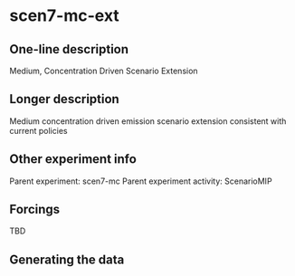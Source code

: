 <!--- This file contains a number of sections -->
<!--- They are bounded by comments like this -->
<!--- Do not edit these sections by hand -->
<!--- Start title -->
# scen7-mc-ext
<!--- End title -->

## One-line description

<!--- Start one-line-description -->
Medium, Concentration Driven Scenario Extension
<!--- End one-line-description -->

## Longer description

<!--- Start longer-description -->
Medium concentration driven emission scenario extension consistent with current policies
<!--- End longer-description -->

## Other experiment info

<!--- Start other-experiment-info -->
Parent experiment: scen7-mc
Parent experiment activity: ScenarioMIP
<!--- End other-experiment-info -->

## Forcings

<!--- Start forcings -->
TBD
<!--- End forcings -->

## Generating the data

<!--- TODO: auto-generate this -->
